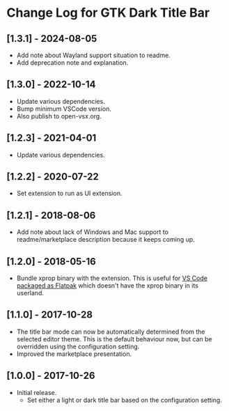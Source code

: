 # Change Log for GTK Dark Title Bar

## [1.3.1] - 2024-08-05
- Add note about Wayland support situation to readme.
- Add deprecation note and explanation.

## [1.3.0] - 2022-10-14
- Update various dependencies.
- Bump minimum VSCode version.
- Also publish to open-vsx.org.

## [1.2.3] - 2021-04-01
- Update various dependencies.

## [1.2.2] - 2020-07-22
- Set extension to run as UI extension.

## [1.2.1] - 2018-08-06
- Add note about lack of Windows and Mac support to readme/marketplace
  description because it keeps coming up.

## [1.2.0] - 2018-05-16
- Bundle xprop binary with the extension. This is useful for
  [VS Code packaged as Flatpak][vscode-flatpak] which doesn't have the xprop
  binary in its userland.

[vscode-flatpak]: https://flathub.org/apps/details/com.visualstudio.code

## [1.1.0] - 2017-10-28
- The title bar mode can now be automatically determined from the selected
  editor theme. This is the default behaviour now, but can be overridden using
  the configuration setting.
- Improved the marketplace presentation.

## [1.0.0] - 2017-10-26
- Initial release.
  * Set either a light or dark title bar based on the configuration setting.
